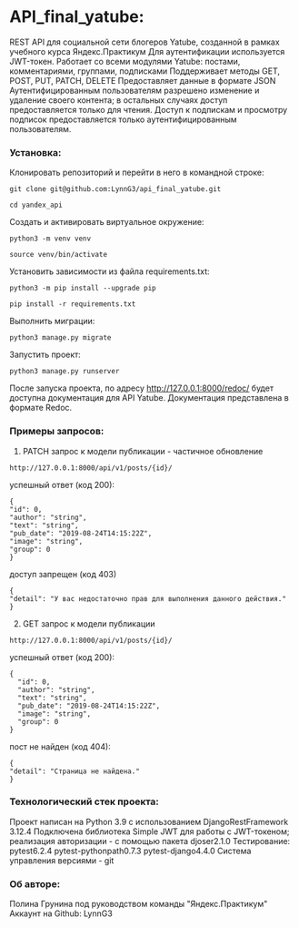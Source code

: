 # API_final_yatube:
REST API для социальной сети блогеров Yatube, созданной в рамках учебного курса Яндекс.Практикум
Для аутентификации используется JWT-токен.
Работает со всеми модулями Yatube: постами, комментариями, группами, подписками
Поддерживает методы GET, POST, PUT, PATCH, DELETE
Предоставляет данные в формате JSON
Аутентифицированным пользователям разрешено изменение и удаление своего контента;
в остальных случаях доступ предоставляется только для чтения.
Доступ к подпискам и просмотру подписок предоставляется только аутентифицированным пользователям.

### Установка:

Клонировать репозиторий и перейти в него в командной строке:

```
git clone git@github.com:LynnG3/api_final_yatube.git
```

```
cd yandex_api
```

Cоздать и активировать виртуальное окружение:

```
python3 -m venv venv
```

```
source venv/bin/activate
```

Установить зависимости из файла requirements.txt:

```
python3 -m pip install --upgrade pip
```

```
pip install -r requirements.txt
```

Выполнить миграции:

```
python3 manage.py migrate
```

Запустить проект:

```
python3 manage.py runserver
```

После запуска проекта, по адресу http://127.0.0.1:8000/redoc/ будет доступна документация для API Yatube.  Документация представлена в формате Redoc.

### Примеры запросов:


1. PATCH запрос к модели публикации - частичное обновление

```
http://127.0.0.1:8000/api/v1/posts/{id}/
```

успешный ответ (код 200):

```
{
"id": 0,
"author": "string",
"text": "string",
"pub_date": "2019-08-24T14:15:22Z",
"image": "string",
"group": 0
}
```

доступ запрещен (код 403)

```
{
"detail": "У вас недостаточно прав для выполнения данного действия."
}
```

2. GET запрос к модели публикации
```
http://127.0.0.1:8000/api/v1/posts/{id}/
```

успешный ответ (код 200):

```
{
  "id": 0,
  "author": "string",
  "text": "string",
  "pub_date": "2019-08-24T14:15:22Z",
  "image": "string",
  "group": 0
}
```

пост не найден (код 404):

```
{
"detail": "Страница не найдена."
}
```

### Технологический стек проекта:
Проект написан на Python 3.9 с использованием DjangoRestFramework 3.12.4
Подключена библиотека Simple JWT для работы с JWT-токеном;
реализация авторизации  - с помощью пакета djoser2.1.0
Тестирование: pytest6.2.4
  pytest-pythonpath0.7.3
  pytest-django4.4.0
Система управления версиями - git

### Об авторе:
Полина Грунина
под руководством команды "Яндекс.Практикум"
Аккаунт на Github: LynnG3



